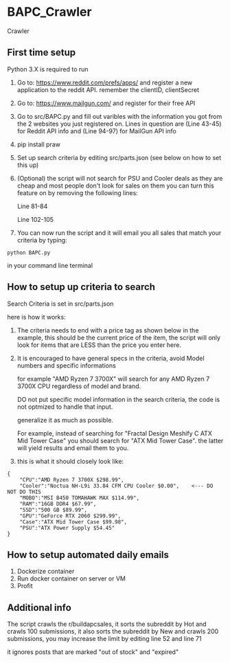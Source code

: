 # BAPC_Crawler
Crawler

## First time setup
Python 3.X is required to run

1. Go to: https://www.reddit.com/prefs/apps/ and register a new application to the reddit API. remember the clientID, clientSecret
2. Go to: https://www.mailgun.com/ and register for their free API 
3. Go to src/BAPC.py and fill out varibles with the information you got from the 2 websites you just registered on. 
Lines in question are (Line 43-45) for Reddit API info and (Line 94-97) for MailGun API info
4. pip install praw
5. Set up search criteria by editing src/parts.json (see below on how to set this up)

6. (Optional) the script will not search for PSU and Cooler deals as they are cheap and most people don't look for sales on them
you can turn this feature on by removing the following lines:

    Line 81-84

    Line 102-105

7. You can now run the script and it will email you all sales that match your criteria by typing:
```
python BAPC.py
```
in your command line terminal

## How to setup up criteria to search
Search Criteria is set in src/parts.json

here is how it works:
1. The criteria needs to end with a price tag as shown below in the example, this should be the current price of the item, the script will only look for items that are LESS than the price you enter here.
2. It is encouraged to have general specs in the criteria, avoid Model numbers and specific informations

    for example "AMD Ryzen 7 3700X" will search for any AMD Ryzen 7 3700X CPU regardless of model and brand.
    
    DO not put specific model information in the search criteria, the code is not optmized to handle that input.
    
    generalize it as much as possible.
    
    For example, instead of searching for "Fractal Design Meshify C ATX Mid Tower Case"
    you should search for "ATX Mid Tower Case". the latter will yield results and email them to you.
   
3. this is what it should closely look like:
```
{
    "CPU":"AMD Ryzen 7 3700X $298.99",
    "Cooler":"Noctua NH-L9i 33.84 CFM CPU Cooler $0.00",    <--- DO NOT DO THIS
    "MOBO":"MSI B450 TOMAHAWK MAX $114.99",
    "RAM":"16GB DDR4 $67.99",
    "SSD":"500 GB $89.99",
    "GPU":"GeForce RTX 2060 $299.99",
    "Case":"ATX Mid Tower Case $99.98",
    "PSU":"ATX Power Supply $54.45"
}
```

## How to setup automated daily emails
1. Dockerize container
2. Run docker container on server or VM
3. Profit

## Additional info
The script crawls the r/buildapcsales, it sorts the subreddit by Hot and crawls 100 submissions, it also sorts the subreddit by New and crawls 200 submissions, you may increase the limit by editing line 52 and line 71

it ignores posts that are marked "out of stock" and "expired"
